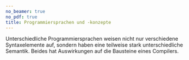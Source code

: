 ```yaml
---
no_beamer: true
no_pdf: true
title: Programmiersprachen und -konzepte
---
```


Unterschiedliche Programmiersprachen weisen nicht nur verschiedene Syntaxelemente
auf, sondern haben eine teilweise stark unterschiedliche Semantik. Beides hat
Auswirkungen auf die Bausteine eines Compilers.
